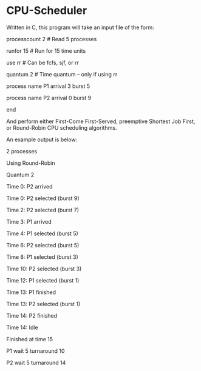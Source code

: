 # CPU-Scheduler


Written in C, this program will take an input file of the form:

processcount 2        # Read 5 processes

runfor 15             # Run for 15 time units

use rr                # Can be fcfs, sjf, or rr

quantum 2             # Time quantum – only if using rr

process name P1 arrival 3 burst 5

process name P2 arrival 0 burst 9

end

And perform either First-Come First-Served, preemptive Shortest Job First, or
Round-Robin CPU scheduling algorithms. 

An example output is below:

2 processes

Using Round-Robin

Quantum 2

Time 0: P2 arrived

Time 0: P2 selected (burst 9)

Time 2: P2 selected (burst 7)

Time 3: P1 arrived

Time 4: P1 selected (burst 5)

Time 6: P2 selected (burst 5)

Time 8: P1 selected (burst 3)

Time 10: P2 selected (burst 3)

Time 12: P1 selected (burst 1)

Time 13: P1 finished

Time 13: P2 selected (burst 1)

Time 14: P2 finished

Time 14: Idle

Finished at time 15


P1 wait 5 turnaround 10
	
P2 wait 5 turnaround 14 
